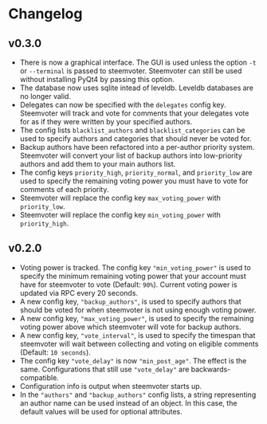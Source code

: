 # Changelog

## v0.3.0

* There is now a graphical interface. The GUI is used unless
    the option `-t` or `--terminal` is passed to steemvoter.
    Steemvoter can still be used without installing PyQt4 by passing this option.
* The database now uses sqlite intead of leveldb.
    Leveldb databases are no longer valid.
* Delegates can now be specified with the `delegates` config key.
    Steemvoter will track and vote for comments that your delegates vote for
    as if they were written by your specified authors.
* The config lists `blacklist_authors` and `blacklist_categories` can be used
    to specify authors and categories that should never be voted for.
* Backup authors have been refactored into a per-author priority system.
    Steemvoter will convert your list of backup authors into low-priority
    authors and add them to your main authors list.
* The config keys `priority_high`, `priority_normal`, and `priority_low` are
    used to specify the remaining voting power you must have to vote for
    comments of each priority.
* Steemvoter will replace the config key `max_voting_power` with `priority_low`.
* Steemvoter will replace the config key `min_voting_power` with `priority_high`.

## v0.2.0

* Voting power is tracked. The config key `"min_voting_power"` is used to specify
    the minimum remaining voting power that your account must have for
    steemvoter to vote (Default: `90%`). Current voting power is updated via RPC every 20 seconds.
* A new config key, `"backup_authors"`, is used to specify authors that
    should be voted for when steemvoter is not using enough voting power.
* A new config key, `"max_voting_power"`, is used to specify the remaining voting power
    above which steemvoter will vote for backup authors.
* A new config key, `"vote_interval"`, is used to specify the timespan that
    steemvoter will wait between collecting and voting on eligible comments (Default: `10 seconds`).
* The config key `"vote_delay"` is now `"min_post_age"`. The effect is the same.
    Configurations that still use `"vote_delay"` are backwards-compatible.
* Configuration info is output when steemvoter starts up.
* In the `"authors"` and `"backup_authors"` config lists, a string representing an author name can be used
    instead of an object. In this case, the default values will be used for optional attributes.
